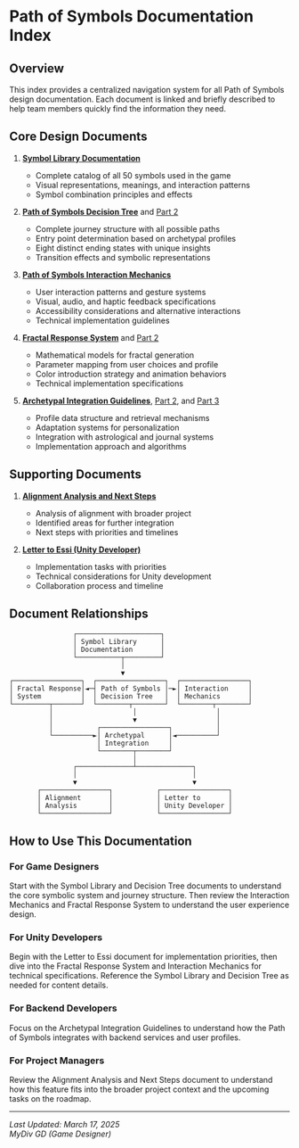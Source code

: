 # Path of Symbols Documentation Index

## Overview

This index provides a centralized navigation system for all Path of Symbols design documentation. Each document is linked and briefly described to help team members quickly find the information they need.

## Core Design Documents

1. [**Symbol Library Documentation**](Symbol_Library_Documentation.md)
   - Complete catalog of all 50 symbols used in the game
   - Visual representations, meanings, and interaction patterns
   - Symbol combination principles and effects

2. [**Path of Symbols Decision Tree**](Path_of_Symbols_Decision_Tree.md) and [Part 2](Path_of_Symbols_Decision_Tree_Part2.md)
   - Complete journey structure with all possible paths
   - Entry point determination based on archetypal profiles
   - Eight distinct ending states with unique insights
   - Transition effects and symbolic representations

3. [**Path of Symbols Interaction Mechanics**](Path_of_Symbols_Interaction_Mechanics.md)
   - User interaction patterns and gesture systems
   - Visual, audio, and haptic feedback specifications
   - Accessibility considerations and alternative interactions
   - Technical implementation guidelines

4. [**Fractal Response System**](Fractal_Response_System_Part1.md) and [Part 2](Fractal_Response_System_Part2.md)
   - Mathematical models for fractal generation
   - Parameter mapping from user choices and profile
   - Color introduction strategy and animation behaviors
   - Technical implementation specifications

5. [**Archetypal Integration Guidelines**](Archetypal_Integration_Guidelines_Part1.md), [Part 2](Archetypal_Integration_Guidelines_Part2.md), and [Part 3](Archetypal_Integration_Guidelines_Part3.md)
   - Profile data structure and retrieval mechanisms
   - Adaptation systems for personalization
   - Integration with astrological and journal systems
   - Implementation approach and algorithms

## Supporting Documents

1. [**Alignment Analysis and Next Steps**](Alignment_Analysis_and_Next_Steps.md)
   - Analysis of alignment with broader project
   - Identified areas for further integration
   - Next steps with priorities and timelines

2. [**Letter to Essi (Unity Developer)**](Letter_to_Essi_Unity_Developer.md)
   - Implementation tasks with priorities
   - Technical considerations for Unity development
   - Collaboration process and timeline

## Document Relationships

```
                ┌─────────────────────┐
                │ Symbol Library      │
                │ Documentation       │
                └───────────┬─────────┘
                            │
                            ▼
┌─────────────────┐  ┌─────────────────┐  ┌─────────────────┐
│ Fractal Response│◄─┤ Path of Symbols │─►│ Interaction     │
│ System          │  │ Decision Tree   │  │ Mechanics       │
└─────────┬───────┘  └────────┬────────┘  └────────┬────────┘
          │                    │                    │
          │                    ▼                    │
          │           ┌─────────────────┐           │
          └──────────►│ Archetypal      │◄──────────┘
                      │ Integration     │
                      └────────┬────────┘
                               │
                ┌──────────────┴──────────────┐
                │                             │
                ▼                             ▼
       ┌─────────────────┐           ┌─────────────────┐
       │ Alignment       │           │ Letter to       │
       │ Analysis        │           │ Unity Developer │
       └─────────────────┘           └─────────────────┘
```

## How to Use This Documentation

### For Game Designers
Start with the Symbol Library and Decision Tree documents to understand the core symbolic system and journey structure. Then review the Interaction Mechanics and Fractal Response System to understand the user experience design.

### For Unity Developers
Begin with the Letter to Essi document for implementation priorities, then dive into the Fractal Response System and Interaction Mechanics for technical specifications. Reference the Symbol Library and Decision Tree as needed for content details.

### For Backend Developers
Focus on the Archetypal Integration Guidelines to understand how the Path of Symbols integrates with backend services and user profiles.

### For Project Managers
Review the Alignment Analysis and Next Steps document to understand how this feature fits into the broader project context and the upcoming tasks on the roadmap.

---

*Last Updated: March 17, 2025  
MyDiv GD (Game Designer)*